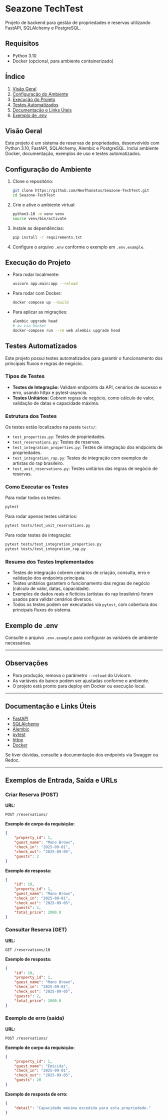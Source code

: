 # Seazone TechTest

Projeto de backend para gestão de propriedades e reservas utilizando FastAPI, SQLAlchemy e PostgreSQL.

## Requisitos
- Python 3.10
- Docker (opcional, para ambiente containerizado)


## Índice
1. [Visão Geral](#visão-geral)
2. [Configuração do Ambiente](#configuração-do-ambiente)
3. [Execução do Projeto](#execução-do-projeto)
4. [Testes Automatizados](#testes-automatizados)
5. [Documentação e Links Úteis](#documentação-e-links-úteis)
6. [Exemplo de .env](#exemplo-de-env)

## Visão Geral
Este projeto é um sistema de reservas de propriedades, desenvolvido com Python 3.10, FastAPI, SQLAlchemy, Alembic e PostgreSQL. Inclui ambiente Docker, documentação, exemplos de uso e testes automatizados.

## Configuração do Ambiente
1. Clone o repositório:
	```bash
	git clone https://github.com/NeoThanatus/Seazone-TechTest.git
	cd Seazone-TechTest
	```
2. Crie e ative o ambiente virtual:
	```bash
	python3.10 -m venv venv
	source venv/bin/activate
	```
3. Instale as dependências:
	 ```bash
	 pip install -r requirements.txt
	 ```
4. Configure o arquivo `.env` conforme o exemplo em `.env.example`.

## Execução do Projeto
- Para rodar localmente:
	```bash
	uvicorn app.main:app --reload
	```
- Para rodar com Docker:
	```bash
	docker compose up --build
	```
- Para aplicar as migrações:
	```bash
	alembic upgrade head
	# ou via Docker
	docker-compose run --rm web alembic upgrade head
	```


## Testes Automatizados

Este projeto possui testes automatizados para garantir o funcionamento dos principais fluxos e regras de negócio.

### Tipos de Testes
- **Testes de Integração:** Validam endpoints da API, cenários de sucesso e erro, usando httpx e pytest-asyncio.
- **Testes Unitários:** Cobrem regras de negócio, como cálculo de valor, validação de datas e capacidade máxima.

### Estrutura dos Testes
Os testes estão localizados na pasta `tests/`:
- `test_properties.py`: Testes de propriedades.
- `test_reservations.py`: Testes de reservas.
- `test_integration_properties.py`: Testes de integração dos endpoints de propriedades.
- `test_integration_rap.py`: Testes de integração com exemplos de artistas do rap brasileiro.
- `test_unit_reservations.py`: Testes unitários das regras de negócio de reservas.

### Como Executar os Testes
Para rodar todos os testes:
```bash
pytest
```
Para rodar apenas testes unitários:
```bash
pytest tests/test_unit_reservations.py
```
Para rodar testes de integração:
```bash
pytest tests/test_integration_properties.py
pytest tests/test_integration_rap.py
```

### Resumo dos Testes Implementados
- Testes de integração cobrem cenários de criação, consulta, erro e validação dos endpoints principais.
- Testes unitários garantem o funcionamento das regras de negócio (cálculo de valor, datas, capacidade).
- Exemplos de dados reais e fictícios (artistas do rap brasileiro) foram usados para validar cenários diversos.
- Todos os testes podem ser executados via `pytest`, com cobertura dos principais fluxos do sistema.

## Exemplo de .env
Consulte o arquivo `.env.example` para configurar as variáveis de ambiente necessárias.

---


## Observações
- Para produção, remova o parâmetro `--reload` do Uvicorn.
- As variáveis do banco podem ser ajustadas conforme o ambiente.
- O projeto está pronto para deploy em Docker ou execução local.

---

## Documentação e Links Úteis
- [FastAPI](https://fastapi.tiangolo.com/)
- [SQLAlchemy](https://www.sqlalchemy.org/)
- [Alembic](https://alembic.sqlalchemy.org/)
- [pytest](https://docs.pytest.org/)
- [httpx](https://www.python-httpx.org/)
- [Docker](https://docs.docker.com/)


Se tiver dúvidas, consulte a documentação dos endpoints via Swagger ou Redoc.

---


## Exemplos de Entrada, Saída e URLs

### Criar Reserva (POST)
**URL:**
```
POST /reservations/
```
**Exemplo de corpo da requisição:**
```json
{
	"property_id": 1,
	"guest_name": "Mano Brown",
	"check_in": "2025-09-01",
	"check_out": "2025-09-05",
	"guests": 2
}
```
**Exemplo de resposta:**
```json
{
	"id": 10,
	"property_id": 1,
	"guest_name": "Mano Brown",
	"check_in": "2025-09-01",
	"check_out": "2025-09-05",
	"guests": 2,
	"total_price": 2000.0
}
```

### Consultar Reserva (GET)
**URL:**
```
GET /reservations/10
```
**Exemplo de resposta:**
```json
{
	"id": 10,
	"property_id": 1,
	"guest_name": "Mano Brown",
	"check_in": "2025-09-01",
	"check_out": "2025-09-05",
	"guests": 2,
	"total_price": 2000.0
}
```

### Exemplo de erro (saída)
**URL:**
```
POST /reservations/
```
**Exemplo de corpo da requisição:**
```json
{
	"property_id": 1,
	"guest_name": "Emicida",
	"check_in": "2025-09-01",
	"check_out": "2025-09-05",
	"guests": 20
}
```
**Exemplo de resposta de erro:**
```json
{
	"detail": "Capacidade máxima excedida para esta propriedade."
}
```
